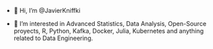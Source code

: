 
- 👋 Hi, I’m @JavierKniffki

- 👀 I’m interested in Advanced Statistics, Data Analysis, Open-Source proyects, R, Python, Kafka, Docker, Julia, Kubernetes and anything related to Data Engineering.

<!---
JavierKniffki/JavierKniffki is a ✨ special ✨ repository because its `README.md` (this file) appears on your GitHub profile.
You can click the Preview link to take a look at your changes.
--->
